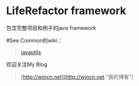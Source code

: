 LifeRefactor framework
=====================

包含完整项目和例子的java framework

#See
Common的wiki：
>[javautils](https://github.com/gefangshuai/javautils "javautils")

欢迎关注My Blog
>[http://wincn.net](http://wincn.net "我的博客")